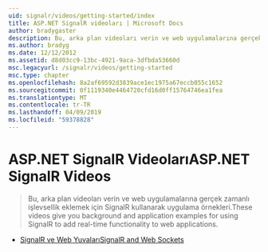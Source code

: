 ```yaml
---
uid: signalr/videos/getting-started/index
title: ASP.NET SignalR videoları | Microsoft Docs
author: bradygaster
description: Bu, arka plan videoları verin ve web uygulamalarına gerçek zamanlı işlevsellik eklemek için SignalR kullanarak uygulama örnekleri.
ms.author: bradyg
ms.date: 12/12/2012
ms.assetid: d8d03cc9-13bc-4921-9aca-3dfbda53660d
msc.legacyurl: /signalr/videos/getting-started
msc.type: chapter
ms.openlocfilehash: 8a2af69592d3839ace1ec1975a67eccb055c1652
ms.sourcegitcommit: 0f1119340e4464720cfd16d0ff15764746ea1fea
ms.translationtype: MT
ms.contentlocale: tr-TR
ms.lasthandoff: 04/09/2019
ms.locfileid: "59378828"
---
```

# <a name="aspnet-signalr-videos"></a><span data-ttu-id="c78e2-103">ASP.NET SignalR Videoları</span><span class="sxs-lookup"><span data-stu-id="c78e2-103">ASP.NET SignalR Videos</span></span>

> <span data-ttu-id="c78e2-104">Bu, arka plan videoları verin ve web uygulamalarına gerçek zamanlı işlevsellik eklemek için SignalR kullanarak uygulama örnekleri.</span><span class="sxs-lookup"><span data-stu-id="c78e2-104">These videos give you background and application examples for using SignalR to add real-time functionality to web applications.</span></span>


- [<span data-ttu-id="c78e2-105">SignalR ve Web Yuvaları</span><span class="sxs-lookup"><span data-stu-id="c78e2-105">SignalR and Web Sockets</span></span>](signalr-and-web-sockets.md)
